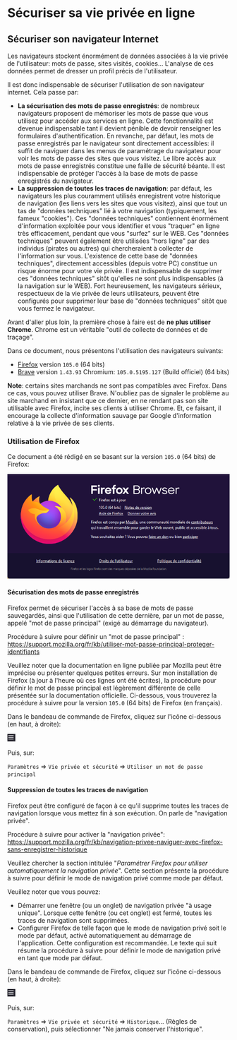 # Sécuriser sa vie privée en ligne

## Sécuriser son navigateur Internet

Les navigateurs stockent énormément de données associées à la vie privée de l'utilisateur: mots de passe, sites visités, cookies... L'analyse de ces données permet de dresser un profil précis de l'utilisateur.

Il est donc indispensable de sécuriser l'utilisation de son navigateur internet. Cela passe par:

* **La sécurisation des mots de passe enregistrés**: de nombreux navigateurs proposent de mémoriser les mots de passe que vous utilisez pour accéder aux services en ligne. Cette fonctionnalité est devenue indispensable tant il devient pénible de devoir renseigner les formulaires d'authentification. En revanche, par défaut, les mots de passe enregistrés par le navigateur sont directement accessibles: il suffit de naviguer dans les menus de paramétrage du navigateur pour voir les mots de passe des sites que vous visitez. Le libre accès aux mots de passe enregistrés constitue une faille de sécurité béante. Il est indispensable de protéger l'accès à la base de mots de passe enregistrés du navigateur.
* **La suppression de toutes les traces de navigation**: par défaut, les navigateurs les plus couramment utilisés enregistrent votre historique de navigation (les liens vers les sites que vous visitez), ainsi que tout un tas de "données techniques" lié à votre navigation (typiquement, les fameux "cookies"). Ces "données techniques" contiennent énormément d'information exploitée pour vous identifier et vous "traquer" en ligne très efficacement, pendant que vous "surfez" sur le WEB. Ces "données techniques" peuvent également être utilisées "hors ligne" par des individus (pirates ou autres) qui chercheraient à collecter de l'information sur vous. L'existence de cette base de "données techniques", directement accessibles (depuis votre PC) constitue un risque énorme pour votre vie privée. Il est indispensable de supprimer ces "données techniques" sitôt qu'elles ne sont plus indispensables (à la navigation sur le WEB). Fort heureusement, les navigateurs sérieux, respectueux de la vie privée de leurs utilisateurs, peuvent être configurés pour supprimer leur base de "données techniques" sitôt que vous fermez le navigateur.

Avant d'aller plus loin, la première chose à faire est de **ne plus utiliser Chrome**. Chrome est un véritable "outil de collecte de données et de traçage".

Dans ce document, nous présentons l'utilisation des navigateurs suivants:
* [Firefox](https://www.mozilla.org/fr/firefox/new/) version `105.0` (64 bits)
* [Brave](https://try.bravesoftware.com/) version `1.43.93` Chromium: `105.0.5195.127` (Build officiel) (64 bits)

**Note**: certains sites marchands ne sont pas compatibles avec Firefox. Dans ce cas, vous pouvez utiliser Brave. N'oubliez pas de signaler le problème au site marchand en insistant que ce dernier, en ne rendant pas son site utilisable avec Firefox, incite ses clients à utiliser Chrome. Et, ce faisant, il encourage la collecte d'information sauvage par Google d'information relative à la vie privée de ses clients.

### Utilisation de Firefox

Ce document a été rédigé en se basant sur la version `105.0` (64 bits) de Firefox:

![](images/firefox/firefox-version.png)

#### Sécurisation des mots de passe enregistrés

Firefox permet de sécuriser l'accès à sa base de mots de passe sauvegardés, ainsi que l'utilisation de cette dernière, par un mot de passe, appelé "mot de passe principal" (exigé au démarrage du navigateur).

Procédure à suivre pour définir un "mot de passe principal" : https://support.mozilla.org/fr/kb/utiliser-mot-passe-principal-proteger-identifiants

Veuillez noter que la documentation en ligne publiée par Mozilla peut être imprécise ou présenter quelques petites erreurs. Sur mon installation de Firefox (à jour à l'heure où ces lignes ont été écrites), la procédure pour définir le mot de passe principal est légèrement différente de celle présentée sur la documentation officielle. Ci-dessous, vous trouverez la procédure à suivre pour la version `105.0` (64 bits) de Firefox (en français).

Dans le bandeau de commande de Firefox, cliquez sur l'icône ci-dessous (en haut, à droite):

![](images/firefox/firefox-menu-start.png)

Puis, sur:

`Paramètres` => `Vie privée et sécurité` => `Utiliser un mot de passe principal`

#### Suppression de toutes les traces de navigation

Firefox peut être configuré de façon à ce qu'il supprime toutes les traces de navigation lorsque vous mettez fin à son exécution. On parle de "navigation privée".

Procédure à suivre pour activer la "navigation privée": https://support.mozilla.org/fr/kb/navigation-privee-naviguer-avec-firefox-sans-enregistrer-historique

Veuillez chercher la section intitulée "_Paramétrer Firefox pour utiliser automatiquement la navigation privée_". Cette section présente la procédure à suivre pour définir le mode de navigation privé comme mode par défaut.

Veuillez noter que vous pouvez:
* Démarrer une fenêtre (ou un onglet) de navigation privée "à usage unique". Lorsque cette fenêtre (ou cet onglet) est fermé, toutes les traces de navigation sont supprimées.
* Configurer Firefox de telle façon que le mode de navigation privé soit le mode par défaut, activé automatiquement au démarrage de l'application. Cette configuration est recommandée. Le texte qui suit résume la procédure à suivre pour définir le mode de navigation privé en tant que mode par défaut.

Dans le bandeau de commande de Firefox, cliquez sur l'icône ci-dessous (en haut, à droite):

![](images/firefox/firefox-menu-start.png)

Puis, sur:

`Paramètres` => `Vie privée et sécurité` => `Historique`... (Règles de conservation), puis sélectionner "Ne jamais conserver l'historique".

